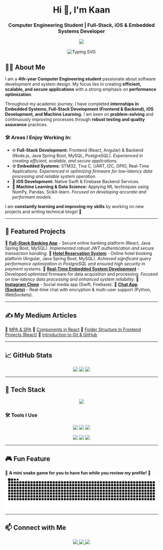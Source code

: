 <h1 align="center">Hi 👋, I'm Kaan</h1>
<h3 align="center">Computer Engineering Student | Full-Stack, iOS & Embedded Systems Developer</h3>

<p align="center">
  <img src="https://media.giphy.com/media/qgQUggAC3Pfv687qPC/giphy.gif" width="500"/>
</p>


<p align="center">
  <img src="https://readme-typing-svg.herokuapp.com?font=Fira+Code&size=22&duration=1&pause=1&color=00FF00&center=true&vCenter=true&width=600&lines=print(%22Musa+Kaan+Altın%22);console.log(%22Musa+Kaan+Altın%22);System.out.println(%22Musa+Kaan+Altın%22);printf(%22Musa+Kaan+Altın%5Cn%22);cout+%3C%3C+%22Musa+Kaan+Altın%22;NSLog(@%22Musa+Kaan+Altın%22);" alt="Typing SVG" />
</p>


## 👨‍💻 About Me
I am a **4th-year Computer Engineering student** passionate about software development and system design. My focus lies in creating **efficient, scalable, and secure applications** with a strong emphasis on **performance optimization**.

Throughout my academic journey, I have completed **internships in Embedded Systems, Full-Stack Development (Frontend & Backend), iOS Development, and Machine Learning.** I am keen on **problem-solving** and continuously improving processes through **robust testing and quality assurance** practices.

### 🛠 Areas I Enjoy Working In:
- 🌐 **Full-Stack Development:** Frontend (React, Angular) & Backend (Node.js, Java Spring Boot, MySQL, PostgreSQL). *Experienced in creating efficient, scalable, and secure applications.*
- ⚙️ **Embedded Systems:** STM32, Tiva C, UART, I2C, GPIO, Real-Time Applications. *Experienced in optimizing firmware for low-latency data processing and reliable system operation.*
- 📱 **iOS Development:** Native Swift & Firebase Backend Services.
- 🧠 **Machine Learning & Data Science:** Applying ML techniques using NumPy, Pandas, Scikit-learn. *Focused on developing accurate and performant models.*

I am **constantly learning and improving my skills** by working on new projects and writing technical blogs! 🚀

---

## 📌 Featured Projects
🔹 [**Full-Stack Banking App**](https://github.com/MKaaNa/fullstack-bank-app) - Secure online banking platform (React, Java Spring Boot, MySQL). *Implemented robust JWT authentication and secure transaction handling.*
🔹 [**Hotel Reservation System**](https://github.com/MKaaNa/OtelFrontend) - Online hotel booking platform (Angular, Java Spring Boot, MySQL). *Achieved significant query performance optimization in PostgreSQL and ensured high security in payment systems.*
🔹 [**Real-Time Embedded System Development**](https://github.com/MKaaNa/YourEmbeddedSystemRepo) - Developed optimized firmware for data acquisition and processing. *Focused on low-latency data processing and enhanced system reliability.*
🔹 [**Instagram Clone**](https://github.com/MKaaNa/InstagramClone) - Social media app (Swift, Firebase).
🔹 [**Chat App (Sockets)**](https://github.com/MKaaNa/Chat-Application) - Real-time chat with encryption & multi-user support (Python, WebSockets).

---

## ✍️ My Medium Articles
📖 [MPA & SPA](https://medium.com/@mkaanaltin/mpa-spa-1a37d3cc93f4)
📖 [Components in React](https://medium.com/@mkaanaltin/components-in-react-91a366876dfd)
📖 [Folder Structure In Frontend Projects (React)](https://medium.com/@mkaanaltin/folder-structure-in-frontend-projects-react-3559659b855a)
📖 [Introduction to Git & GitHub](https://medium.com/towardsdev/introduction-02fcf9c3bb1f)

---

## 📈 GitHub Stats
<div align="center">
  <img src="https://github-readme-stats.vercel.app/api?username=MkaaNa&show_icons=true&theme=radical" height="150"/>
  <img src="https://github-readme-streak-stats.herokuapp.com/?user=MkaaNa&theme=dark" height="150"/>
  <img src="https://github-readme-stats.vercel.app/api/top-langs/?username=MkaaNa&layout=compact&theme=radical" height="150"/>
</div>

---

## 🚀 Tech Stack
<p align="center">
  <img src="https://skillicons.dev/icons?i=swift,react,angular,nodejs,java,spring,cpp,c,python,mysql,postgresql,firebase,linux,git" />
</p>

### 🛠 Tools I Use
<p align="center">
  <img src="https://img.shields.io/badge/-Xcode-1575F9?style=for-the-badge&logo=xcode&logoColor=white" />
  <img src="https://img.shields.io/badge/-STM32-03234B?style=for-the-badge&logo=stmicroelectronics&logoColor=white" />
  <img src="https://img.shields.io/badge/-IntelliJ%20IDEA-000000?style=for-the-badge&logo=intellij-idea&logoColor=white" />
</p>
<p align="center">
  <img src="https://img.shields.io/badge/-PyCharm-21D789?style=for-the-badge&logo=pycharm&logoColor=white" />
  <img src="https://img.shields.io/badge/-VSCode-007ACC?style=for-the-badge&logo=visual-studio-code&logoColor=white" />
  <img src="https://img.shields.io/badge/-Rider-000000?style=for-the-badge&logo=rider&logoColor=white" />
</p>

---

## 🎮 Fun Feature
🐍 **A mini snake game for you to have fun while you review my profile!** 🐍
<picture>
  <source media="(prefers-color-scheme: dark)" srcset="https://raw.githubusercontent.com/MKaaNa/MKaaNa/output/github-contribution-grid-snake-dark.svg">
  <source media="(prefers-color-scheme: light)" srcset="https://raw.githubusercontent.com/MKaaNa/MKaaNa/output/github-contribution-grid-snake.svg">
  <img alt="github contribution grid snake animation" src="https://raw.githubusercontent.com/MKaaNa/MKaaNa/output/github-contribution-grid-snake.svg">
</picture>

---

## 📫 Connect with Me
<p align="center">
  <a href="https://linkedin.com/in/mkaana" target="blank">
    <img src="https://img.shields.io/badge/-LinkedIn-0077B5?style=for-the-badge&logo=linkedin&logoColor=white" height="40"/>
  </a>
  <a href="https://www.hackerrank.com/mkaanaltin" target="blank">
    <img src="https://img.shields.io/badge/-HackerRank-2EC866?style=for-the-badge&logo=hackerrank&logoColor=white" height="40"/>
  </a>
  <a href="https://github.com/MkaaNa" target="blank">
    <img src="https://img.shields.io/badge/-GitHub-181717?style=for-the-badge&logo=github&logoColor=white" height="40"/>
  </a>
  </p>

